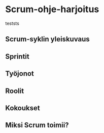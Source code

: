 # Scrum-ohje-harjoitus
teststs
## Scrum-syklin yleiskuvaus

## Sprintit

## Työjonot

## Roolit

## Kokoukset

## Miksi Scrum toimii?
